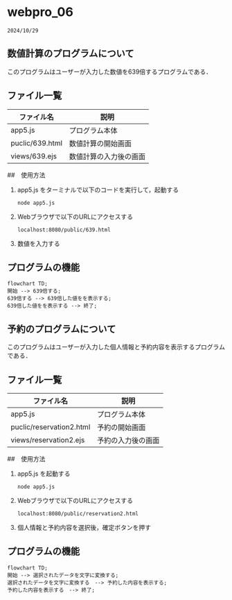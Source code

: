 # webpro_06
    2024/10/29
## 数値計算のプログラムについて
このプログラムはユーザーが入力した数値を639倍するプログラムである．
## ファイル一覧

ファイル名|説明
-|-
app5.js|プログラム本体
puclic/639.html|数値計算の開始画面
views/639.ejs|数値計算の入力後の画面

##　使用方法
1. app5.js をターミナルで以下のコードを実行して，起動する
    ```
    node app5.js
    ```
1. Webブラウザで以下のURLにアクセスする
    ```
    localhost:8080/public/639.html
    ```
1. 数値を入力する

## プログラムの機能
```mermaid
flowchart TD;
開始 --> 639倍する;
639倍する --> 639倍した値をを表示する;
639倍した値をを表示する --> 終了;
```

## 予約のプログラムについて
このプログラムはユーザーが入力した個人情報と予約内容を表示するプログラムである．
## ファイル一覧

ファイル名|説明
-|-
app5.js|プログラム本体
puclic/reservation2.html|予約の開始画面
views/reservation2.ejs|予約の入力後の画面

##　使用方法

1. app5.js を起動する
    ```
    node app5.js
    ```
1. Webブラウザで以下のURLにアクセスする
    ```
    localhost:8080/public/reservation2.html
    ```
1. 個人情報と予約内容を選択後，確定ボタンを押す

## プログラムの機能

```mermaid
flowchart TD;
開始 --> 選択されたデータを文字に変換する;
選択されたデータを文字に変換する　--> 予約した内容を表示する;
予約した内容を表示する　--> 終了;
```